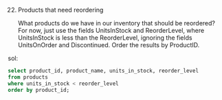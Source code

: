22. Products that need reordering

    What products do we have in our inventory that
    should be reordered? For now, just use the fields
    UnitsInStock and ReorderLevel, where UnitsInStock
    is less than the ReorderLevel, ignoring the fields
    UnitsOnOrder and Discontinued.
    Order the results by ProductID.

sol:

```SQL
select product_id, product_name, units_in_stock, reorder_level
from products
where units_in_stock < reorder_level
order by product_id;
```
